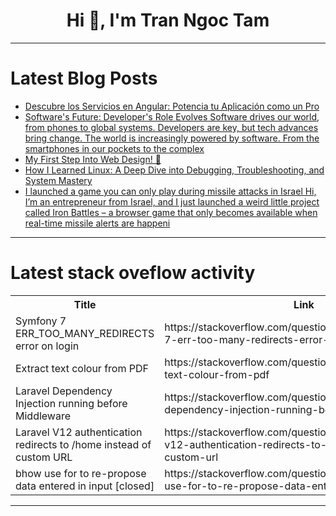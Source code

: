 <h1 align="center">Hi 👋, I'm Tran Ngoc Tam</h1>

---

# Latest Blog Posts 
<!-- BLOG-POST-LIST:START -->
- [Descubre los Servicios en Angular: Potencia tu Aplicación como un Pro](https://dev.to/cristian_arieta_7df932e5f/descubre-los-servicios-en-angular-potencia-tu-aplicacion-como-un-pro-4gmb)
- [Software&#39;s Future: Developer&#39;s Role Evolves Software drives our world, from phones to global systems. Developers are key, but tech advances bring change. The world is increasingly powered by software. From the smartphones in our pockets to the complex](https://dev.to/ogc16/-softwares-future-developers-role-evolves-software-drives-our-world-from-phones-to-global-533j)
- [My First Step Into Web Design! 🚀](https://dev.to/queenlisaomondi/my-first-step-into-web-design-3g0g)
- [How I Learned Linux: A Deep Dive into Debugging, Troubleshooting, and System Mastery](https://dev.to/sourav_mahato_3900/how-i-learned-linux-a-deep-dive-into-debugging-troubleshooting-and-system-mastery-29m3)
- [I launched a game you can only play during missile attacks in Israel Hi, I’m an entrepreneur from Israel, and I just launched a weird little project called Iron Battles – a browser game that only becomes available when real-time missile alerts are happeni](https://dev.to/ai224/i-launched-a-game-you-can-only-play-during-missile-attacks-in-israel-hi-im-an-entrepreneur-2lio)
<!-- BLOG-POST-LIST:END -->

---

# Latest stack oveflow activity
<table>
  <tr><th>Title</th><th>Link</th></tr>
  <!-- STACKOVERFLOW:START --><tr><td>Symfony 7 ERR_TOO_MANY_REDIRECTS error on login</td><td>https://stackoverflow.com/questions/79536851/symfony-7-err-too-many-redirects-error-on-login</td></tr><tr><td>Extract text colour from PDF</td><td>https://stackoverflow.com/questions/79536822/extract-text-colour-from-pdf</td></tr><tr><td>Laravel Dependency Injection running before Middleware</td><td>https://stackoverflow.com/questions/79536575/laravel-dependency-injection-running-before-middleware</td></tr><tr><td>Laravel V12 authentication redirects to /home instead of custom URL</td><td>https://stackoverflow.com/questions/79536556/laravel-v12-authentication-redirects-to-home-instead-of-custom-url</td></tr><tr><td>bhow use for to re-propose data entered in input [closed]</td><td>https://stackoverflow.com/questions/79536531/bhow-use-for-to-re-propose-data-entered-in-input</td></tr><!-- STACKOVERFLOW:END -->
</table>

---


